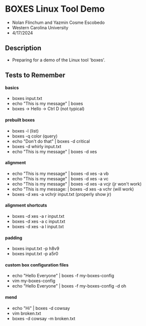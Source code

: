 # BOXES Linux Tool Demo

- Nolan Flinchum and Yazmin Cosme Escobedo
- Western Carolina University
- 4/17/2024

## Description

- Preparing for a demo of the Linux tool 'boxes'.

## Tests to Remember

#### basics
- boxes input.txt
- echo "This is my message" | boxes
- boxes -> Hello -> Ctrl D (not typical)

#### prebuilt boxes
- boxes -l (list)
- boxes -q color (query)
- echo "Don't do that" | boxes -d critical
- boxes -d whirly input.txt
- echo "This is my message" | boxes -d xes

#### alignment
- echo "This is my message" | boxes -d xes -a vb
- echo "This is my message" | boxes -d xes -a vc
- echo "This is my message" | boxes -d xes -a vcjr (jr won't work)
- echo "This is my message: | boxes -d xes -a vchr (will work)
- boxes -d xes -a vchrjr input.txt (properly show jr)

#### alignment shortcuts
- boxes -d xes -a r input.txt
- boxes -d xes -a c input.txt
- boxes -d xes -a l input.txt

#### padding
- boxes input.txt -p h8v9
- boxes input.txt -p a5r0

#### custom box configuration files
- echo "Hello Everyone" | boxes -f my-boxes-config
- vim my-boxes-config
- echo "Hello Everyone" | boxes -f my-boxes-config -d oh

#### mend
- echo "Hi" | boxes -d cowsay
- vim broken.txt
- boxes -d cowsay -m broken.txt
